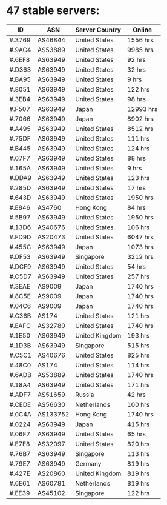 # 47 stable servers:

| ID | ASN | Server Country | Online |
| ------ | ------ | ------ | ------ |
| #.3769 | AS46844 | United States | 1556 hrs |
| #.9AC4 | AS53889 | United States | 9985 hrs |
| #.6EF8 | AS63949 | United States | 92 hrs |
| #.D363 | AS63949 | United States | 32 hrs |
| #.BA95 | AS63949 | United States | 9 hrs |
| #.8051 | AS63949 | United States | 122 hrs |
| #.3EB4 | AS63949 | United States | 98 hrs |
| #.F507 | AS63949 | Japan | 12993 hrs |
| #.7066 | AS63949 | Japan | 8902 hrs |
| #.A495 | AS63949 | United States | 8512 hrs |
| #.75DF | AS63949 | United States | 111 hrs |
| #.B445 | AS63949 | United States | 124 hrs |
| #.07F7 | AS63949 | United States | 88 hrs |
| #.165A | AS63949 | United States | 9 hrs |
| #.DDA9 | AS63949 | United States | 123 hrs |
| #.285D | AS63949 | United States | 17 hrs |
| #.643D | AS63949 | United States | 1950 hrs |
| #.E846 | AS4760 | Hong Kong | 84 hrs |
| #.5B97 | AS63949 | United States | 1950 hrs |
| #.13D6 | AS40676 | United States | 106 hrs |
| #.FD9D | AS20473 | United States | 6047 hrs |
| #.455C | AS63949 | Japan | 1073 hrs |
| #.DF53 | AS63949 | Singapore | 3212 hrs |
| #.DCF9 | AS63949 | United States | 54 hrs |
| #.C5D7 | AS63949 | United States | 257 hrs |
| #.3EAE | AS9009 | Japan | 1740 hrs |
| #.8C5E | AS9009 | Japan | 1740 hrs |
| #.04C6 | AS9009 | Japan | 1740 hrs |
| #.C36B | AS174 | United States | 121 hrs |
| #.EAFC | AS32780 | United States | 1740 hrs |
| #.1E50 | AS63949 | United Kingdom | 193 hrs |
| #.1D3B | AS63949 | Singapore | 515 hrs |
| #.C5C1 | AS40676 | United States | 825 hrs |
| #.48C0 | AS174 | United States | 114 hrs |
| #.6ADB | AS53889 | United States | 1740 hrs |
| #.18A4 | AS63949 | United States | 171 hrs |
| #.ADF7 | AS51659 | Russia | 42 hrs |
| #.CEDE | AS56630 | Netherlands | 100 hrs |
| #.0C4A | AS133752 | Hong Kong | 1740 hrs |
| #.0224 | AS63949 | Japan | 415 hrs |
| #.06F7 | AS63949 | United States | 65 hrs |
| #.E7E8 | AS32097 | United States | 820 hrs |
| #.76B7 | AS63949 | Singapore | 113 hrs |
| #.79E7 | AS63949 | Germany | 819 hrs |
| #.427E | AS20860 | United Kingdom | 819 hrs |
| #.6E61 | AS60781 | Netherlands | 819 hrs |
| #.EE39 | AS45102 | Singapore | 122 hrs |

